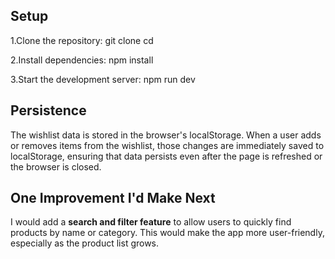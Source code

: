 ## Setup

1.Clone the repository:
git clone <your-repo-url>
cd <your-project-folder>

2.Install dependencies:
npm install

3.Start the development server:
npm run dev

## Persistence

The wishlist data is stored in the browser's localStorage. When a user adds or removes items from the wishlist, those changes are immediately saved to localStorage, ensuring that data persists even after the page is refreshed or the browser is closed.

## One Improvement I'd Make Next

I would add a **search and filter feature** to allow users to quickly find products by name or category. This would make the app more user-friendly, especially as the product list grows.
